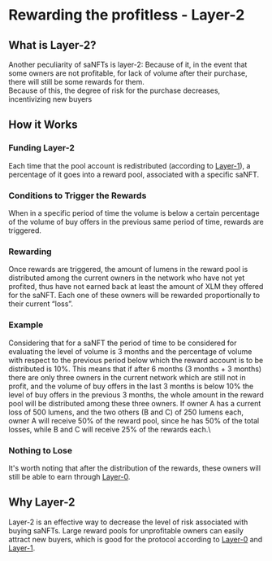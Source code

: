 # Rewarding the profitless - Layer-2

## What is Layer-2?

Another peculiarity of saNFTs is layer-2: Because of it, in the event that some owners are not profitable, for lack of volume after their purchase, there will still be some rewards for them.\
Because of this, the degree of risk for the purchase decreases, incentivizing new buyers

## How it Works

### Funding Layer-2

Each time that the pool account is redistributed (according to [Layer-1](volume-pools-layer-1.md)), a percentage of it goes into a reward pool, associated with a specific saNFT.

### Conditions to Trigger the Rewards

When in a specific period of time the volume is below a certain percentage of the volume of buy offers in the previous same period of time, rewards are triggered.&#x20;

### Rewarding

Once rewards are triggered, the amount of lumens in the reward pool is distributed among the current owners in the network who have not yet profited, thus have not earned back at least the amount of XLM they offered for the saNFT. Each one of these owners will be rewarded proportionally to their current “loss”.

### Example

Considering that for a saNFT the period of time to be considered for evaluating the level of volume is 3 months and the percentage of volume with respect to the previous period below which the reward account is to be distributed is 10%. This means that if after 6 months (3 months + 3 months) there are only three owners in the current network which are still not in profit, and the volume of buy offers in the last 3 months is below 10% the level of buy offers in the previous 3 months, the whole amount in the reward pool will be distributed among these three owners. If owner A has a current loss of 500 lumens, and the two others (B and C) of 250 lumens each, owner A will receive 50% of the reward pool, since he has 50% of the total losses, while B and C will receive 25% of the rewards each.\


### Nothing to Lose

It's worth noting that after the distribution of the rewards, these owners will still be able to earn through [Layer-0](layer-0.md).

## Why Layer-2

Layer-2 is an effective way to decrease the level of risk associated with buying saNFTs. Large reward pools for unprofitable owners can easily attract new buyers, which is good for the protocol according to [Layer-0](layer-0.md) and [Layer-1](volume-pools-layer-1.md).
